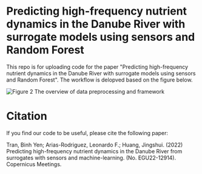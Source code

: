 # Predicting high-frequency nutrient dynamics in the Danube River with surrogate models using sensors and Random Forest

This repo is for uploading code for the paper "Predicting high-frequency nutrient dynamics in the Danube River with surrogate models using sensors and Random Forest". The workflow is delopved based on the figure below.

![Figure 2  The overview of data preprocessing and framework](https://user-images.githubusercontent.com/102971821/169493405-6a1576b1-dd43-4eff-9419-69be62ffa5f5.JPG)

# Citation
If you find our code to be useful, please cite the following paper:

Tran, Binh Yen; Arias-Rodriguez, Leonardo F.; Huang, Jingshui. (2022) Predicting high-frequency nutrient dynamics in the Danube River from surrogates with sensors and machine-learning.  (No. EGU22-12914). Copernicus Meetings.

